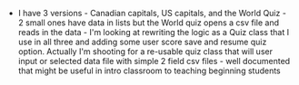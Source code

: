 

- I  have 3 versions - Canadian capitals, US capitals, and the World Quiz - 2 small ones have data in lists but the World quiz opens a csv file and reads in the data - I'm looking at rewriting the logic as a Quiz class that I use in all three and adding some user score save and resume quiz option. Actually I'm shooting for a re-usable quiz class that will user input or selected data file with simple 2 field csv files - well documented that might be useful in intro classroom to teaching beginning students
